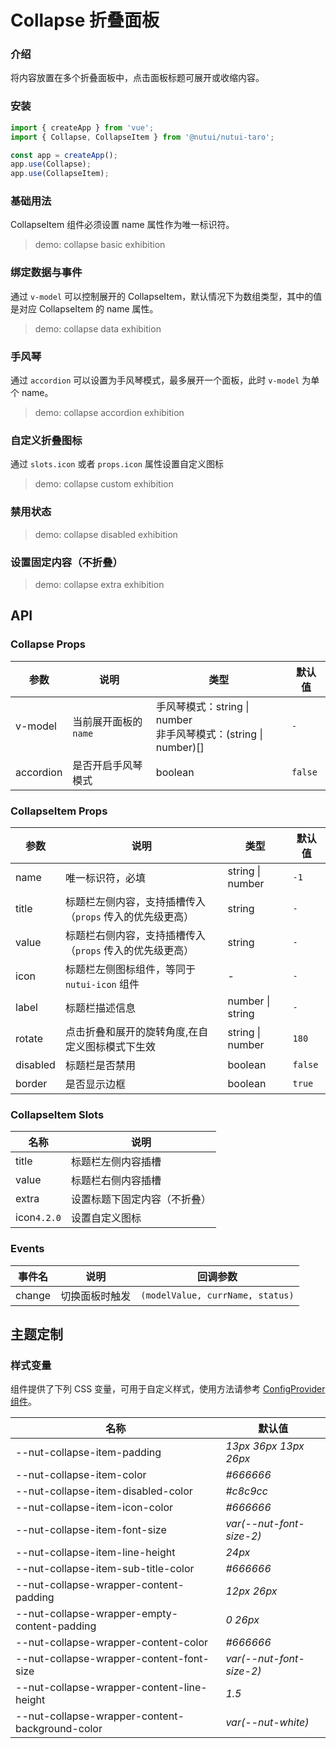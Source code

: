 # Collapse 折叠面板

### 介绍

将内容放置在多个折叠面板中，点击面板标题可展开或收缩内容。

### 安装

```js
import { createApp } from 'vue';
import { Collapse, CollapseItem } from '@nutui/nutui-taro';

const app = createApp();
app.use(Collapse);
app.use(CollapseItem);
```

### 基础用法

CollapseItem 组件必须设置 name 属性作为唯一标识符。

> demo: collapse basic exhibition

### 绑定数据与事件

通过 `v-model` 可以控制展开的 CollapseItem，默认情况下为数组类型，其中的值是对应 CollapseItem 的 name 属性。

> demo: collapse data exhibition

### 手风琴

通过 `accordion` 可以设置为手风琴模式，最多展开一个面板，此时 `v-model` 为单个 name。

> demo: collapse accordion exhibition

### 自定义折叠图标

通过 `slots.icon` 或者 `props.icon` 属性设置自定义图标

> demo: collapse custom exhibition

### 禁用状态

> demo: collapse disabled exhibition

### 设置固定内容（不折叠）

> demo: collapse extra exhibition

## API

### Collapse Props

| 参数 | 说明 | 类型 | 默认值 |
| --- | --- | --- | --- |
| v-model | 当前展开面板的 `name` | 手风琴模式：string \| number<br>非手风琴模式：(string \| number)[] | `-` |
| accordion | 是否开启手风琴模式 | boolean | `false` |

### CollapseItem Props

| 参数 | 说明 | 类型 | 默认值 |
| --- | --- | --- | --- |
| name | 唯一标识符，必填 | string \| number | `-1` |
| title | 标题栏左侧内容，支持插槽传入（`props` 传入的优先级更高） | string | `-` |
| value | 标题栏右侧内容，支持插槽传入（`props` 传入的优先级更高） | string | `-` |
| icon | 标题栏左侧图标组件，等同于 `nutui-icon` 组件 | - | `-` |
| label | 标题栏描述信息 | number \| string | `-` |
| rotate | 点击折叠和展开的旋转角度,在自定义图标模式下生效 | string \| number | `180` |
| disabled | 标题栏是否禁用 | boolean | `false` |
| border | 是否显示边框 | boolean | `true` |

### CollapseItem Slots

| 名称 | 说明 |
| --- | --- |
| title | 标题栏左侧内容插槽 |
| value | 标题栏右侧内容插槽 |
| extra | 设置标题下固定内容（不折叠） |
| icon`4.2.0` | 设置自定义图标 |

### Events

| 事件名 | 说明 | 回调参数 |
| --- | --- | --- |
| change | 切换面板时触发 | `(modelValue, currName, status)` |

## 主题定制

### 样式变量

组件提供了下列 CSS 变量，可用于自定义样式，使用方法请参考 [ConfigProvider 组件](#/zh-CN/component/configprovider)。

| 名称 | 默认值 |
| --- | --- |
| --nut-collapse-item-padding | _13px 36px 13px 26px_ |
| --nut-collapse-item-color | _#666666_ |
| --nut-collapse-item-disabled-color | _#c8c9cc_ |
| --nut-collapse-item-icon-color | _#666666_ |
| --nut-collapse-item-font-size | _var(--nut-font-size-2)_ |
| --nut-collapse-item-line-height | _24px_ |
| --nut-collapse-item-sub-title-color | _#666666_ |
| --nut-collapse-wrapper-content-padding | _12px 26px_ |
| --nut-collapse-wrapper-empty-content-padding | _0 26px_ |
| --nut-collapse-wrapper-content-color | _#666666_ |
| --nut-collapse-wrapper-content-font-size | _var(--nut-font-size-2)_ |
| --nut-collapse-wrapper-content-line-height | _1.5_ |
| --nut-collapse-wrapper-content-background-color | _var(--nut-white)_ |
